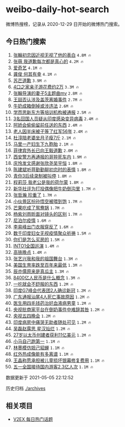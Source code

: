 # weibo-daily-hot-search

微博热搜榜，记录从 2020-12-29 日开始的微博热门搜索。

## 今日热门搜索

<!-- BEGIN -->

1. [张翰初恋因近视无视了他的表白](https://s.weibo.com/weibo?q=%23%E5%BC%A0%E7%BF%B0%E5%88%9D%E6%81%8B%E5%9B%A0%E8%BF%91%E8%A7%86%E6%97%A0%E8%A7%86%E4%BA%86%E4%BB%96%E7%9A%84%E8%A1%A8%E7%99%BD%23&Refer=top) `4.8M 🔥`
1. [张萌 我道歉每次都是真心的](https://s.weibo.com/weibo?q=%E5%BC%A0%E8%90%8C%20%E6%88%91%E9%81%93%E6%AD%89%E6%AF%8F%E6%AC%A1%E9%83%BD%E6%98%AF%E7%9C%9F%E5%BF%83%E7%9A%84&Refer=top) `4.2M 🔥`
1. [爱奇艺](https://s.weibo.com/weibo?q=%23%E7%88%B1%E5%A5%87%E8%89%BA%23&Refer=top) `4.1M 🔥`
1. [龚俊 何其有幸](https://s.weibo.com/weibo?q=%E9%BE%9A%E4%BF%8A%20%E4%BD%95%E5%85%B6%E6%9C%89%E5%B9%B8&Refer=top) `4.1M 🔥`
1. [苏芒道歉](https://s.weibo.com/weibo?q=%23%E8%8B%8F%E8%8A%92%E9%81%93%E6%AD%89%23&Refer=top) `3.9M 🔥`
1. [4口之家亲子游花费约2万](https://s.weibo.com/weibo?q=%234%E5%8F%A3%E4%B9%8B%E5%AE%B6%E4%BA%B2%E5%AD%90%E6%B8%B8%E8%8A%B1%E8%B4%B9%E7%BA%A62%E4%B8%87%23&Refer=top) `3.3M 🔥`
1. [张翰导演的妻子5主题曲mv](https://s.weibo.com/weibo?q=%23%E5%BC%A0%E7%BF%B0%E5%AF%BC%E6%BC%94%E7%9A%84%E5%A6%BB%E5%AD%905%E4%B8%BB%E9%A2%98%E6%9B%B2mv%23&Refer=top) `2.8M 🔥`
1. [王喆否认涉及盖茨离婚事件](https://s.weibo.com/weibo?q=%23%E7%8E%8B%E5%96%86%E5%90%A6%E8%AE%A4%E6%B6%89%E5%8F%8A%E7%9B%96%E8%8C%A8%E7%A6%BB%E5%A9%9A%E4%BA%8B%E4%BB%B6%23&Refer=top) `2.7M 🔥`
1. [牛奶成箱倒掉或涉违法](https://s.weibo.com/weibo?q=%23%E7%89%9B%E5%A5%B6%E6%88%90%E7%AE%B1%E5%80%92%E6%8E%89%E6%88%96%E6%B6%89%E8%BF%9D%E6%B3%95%23&Refer=top) `2.6M 🔥`
1. [学而思新东方等培训机构被通报](https://s.weibo.com/weibo?q=%23%E5%AD%A6%E8%80%8C%E6%80%9D%E6%96%B0%E4%B8%9C%E6%96%B9%E7%AD%89%E5%9F%B9%E8%AE%AD%E6%9C%BA%E6%9E%84%E8%A2%AB%E9%80%9A%E6%8A%A5%23&Refer=top) `2.5M 🔥`
1. [3名回国人员疑从印度感染变异病毒](https://s.weibo.com/weibo?q=%233%E5%90%8D%E5%9B%9E%E5%9B%BD%E4%BA%BA%E5%91%98%E7%96%91%E4%BB%8E%E5%8D%B0%E5%BA%A6%E6%84%9F%E6%9F%93%E5%8F%98%E5%BC%82%E7%97%85%E6%AF%92%23&Refer=top) `2.4M 🔥`
1. [阿娇会偷偷留前任送的东西](https://s.weibo.com/weibo?q=%23%E9%98%BF%E5%A8%87%E4%BC%9A%E5%81%B7%E5%81%B7%E7%95%99%E5%89%8D%E4%BB%BB%E9%80%81%E7%9A%84%E4%B8%9C%E8%A5%BF%23&Refer=top) `2.4M 🔥`
1. [老人因半床被子等了红军56年](https://s.weibo.com/weibo?q=%23%E8%80%81%E4%BA%BA%E5%9B%A0%E5%8D%8A%E5%BA%8A%E8%A2%AB%E5%AD%90%E7%AD%89%E4%BA%86%E7%BA%A2%E5%86%9B56%E5%B9%B4%23&Refer=top) `2.4M 🔥`
1. [杜淳陪老婆坐月子瘦7斤](https://s.weibo.com/weibo?q=%23%E6%9D%9C%E6%B7%B3%E9%99%AA%E8%80%81%E5%A9%86%E5%9D%90%E6%9C%88%E5%AD%90%E7%98%A67%E6%96%A4%23&Refer=top) `2.1M 🔥`
1. [马里一产妇生下九胞胎](https://s.weibo.com/weibo?q=%E9%A9%AC%E9%87%8C%E4%B8%80%E4%BA%A7%E5%A6%87%E7%94%9F%E4%B8%8B%E4%B9%9D%E8%83%9E%E8%83%8E&Refer=top) `2.1M 🔥`
1. [菲律宾外长已向王毅道歉](https://s.weibo.com/weibo?q=%23%E8%8F%B2%E5%BE%8B%E5%AE%BE%E5%A4%96%E9%95%BF%E5%B7%B2%E5%90%91%E7%8E%8B%E6%AF%85%E9%81%93%E6%AD%89%23&Refer=top) `2.0M 🔥`
1. [西安警方再通报的哥猝死车内](https://s.weibo.com/weibo?q=%23%E8%A5%BF%E5%AE%89%E8%AD%A6%E6%96%B9%E5%86%8D%E9%80%9A%E6%8A%A5%E7%9A%84%E5%93%A5%E7%8C%9D%E6%AD%BB%E8%BD%A6%E5%86%85%23&Refer=top) `1.9M 🔥`
1. [庆怜发文感谢张欣尧吴宇恒](https://s.weibo.com/weibo?q=%23%E5%BA%86%E6%80%9C%E5%8F%91%E6%96%87%E6%84%9F%E8%B0%A2%E5%BC%A0%E6%AC%A3%E5%B0%A7%E5%90%B4%E5%AE%87%E6%81%92%23&Refer=top) `1.8M 🔥`
1. [陈建斌听蒋勤勤聊初恋时的表情](https://s.weibo.com/weibo?q=%23%E9%99%88%E5%BB%BA%E6%96%8C%E5%90%AC%E8%92%8B%E5%8B%A4%E5%8B%A4%E8%81%8A%E5%88%9D%E6%81%8B%E6%97%B6%E7%9A%84%E8%A1%A8%E6%83%85%23&Refer=top) `1.8M 🔥`
1. [青你3后续录制被叫停](https://s.weibo.com/weibo?q=%23%E9%9D%92%E4%BD%A03%E5%90%8E%E7%BB%AD%E5%BD%95%E5%88%B6%E8%A2%AB%E5%8F%AB%E5%81%9C%23&Refer=top) `1.8M 🔥`
1. [程莉莎 我老公是我的荷尔蒙](https://s.weibo.com/weibo?q=%E7%A8%8B%E8%8E%89%E8%8E%8E%20%E6%88%91%E8%80%81%E5%85%AC%E6%98%AF%E6%88%91%E7%9A%84%E8%8D%B7%E5%B0%94%E8%92%99&Refer=top) `1.8M 🔥`
1. [新华社评为打投偶像把牛奶倒沟里](https://s.weibo.com/weibo?q=%23%E6%96%B0%E5%8D%8E%E7%A4%BE%E8%AF%84%E4%B8%BA%E6%89%93%E6%8A%95%E5%81%B6%E5%83%8F%E6%8A%8A%E7%89%9B%E5%A5%B6%E5%80%92%E6%B2%9F%E9%87%8C%23&Refer=top) `1.7M 🔥`
1. [张哲瀚 珍重了](https://s.weibo.com/weibo?q=%E5%BC%A0%E5%93%B2%E7%80%9A%20%E7%8F%8D%E9%87%8D%E4%BA%86&Refer=top) `1.7M 🔥`
1. [小伙景区扮孙悟空被喂到饱](https://s.weibo.com/weibo?q=%E5%B0%8F%E4%BC%99%E6%99%AF%E5%8C%BA%E6%89%AE%E5%AD%99%E6%82%9F%E7%A9%BA%E8%A2%AB%E5%96%82%E5%88%B0%E9%A5%B1&Refer=top) `1.7M 🔥`
1. [芒果吃成了鸳鸯锅](https://s.weibo.com/weibo?q=%23%E8%8A%92%E6%9E%9C%E5%90%83%E6%88%90%E4%BA%86%E9%B8%B3%E9%B8%AF%E9%94%85%23&Refer=top) `1.7M 🔥`
1. [杨紫刘雨昕面对镜头的区别](https://s.weibo.com/weibo?q=%23%E6%9D%A8%E7%B4%AB%E5%88%98%E9%9B%A8%E6%98%95%E9%9D%A2%E5%AF%B9%E9%95%9C%E5%A4%B4%E7%9A%84%E5%8C%BA%E5%88%AB%23&Refer=top) `1.7M 🔥`
1. [尼泊尔疫情](https://s.weibo.com/weibo?q=%E5%B0%BC%E6%B3%8A%E5%B0%94%E7%96%AB%E6%83%85&Refer=top) `1.6M 🔥`
1. [李易峰出门衣服穿反了](https://s.weibo.com/weibo?q=%23%E6%9D%8E%E6%98%93%E5%B3%B0%E5%87%BA%E9%97%A8%E8%A1%A3%E6%9C%8D%E7%A9%BF%E5%8F%8D%E4%BA%86%23&Refer=top) `1.6M 🔥`
1. [数千印度妇女无视疫情聚众祈祷](https://s.weibo.com/weibo?q=%23%E6%95%B0%E5%8D%83%E5%8D%B0%E5%BA%A6%E5%A6%87%E5%A5%B3%E6%97%A0%E8%A7%86%E7%96%AB%E6%83%85%E8%81%9A%E4%BC%97%E7%A5%88%E7%A5%B7%23&Refer=top) `1.5M 🔥`
1. [你们是怎么买房的](https://s.weibo.com/weibo?q=%23%E4%BD%A0%E4%BB%AC%E6%98%AF%E6%80%8E%E4%B9%88%E4%B9%B0%E6%88%BF%E7%9A%84%23&Refer=top) `1.5M 🔥`
1. [INTO1全国巡演](https://s.weibo.com/weibo?q=%23INTO1%E5%85%A8%E5%9B%BD%E5%B7%A1%E6%BC%94%23&Refer=top) `1.4M 🔥`
1. [高铁晚点](https://s.weibo.com/weibo?q=%23%E9%AB%98%E9%93%81%E6%99%9A%E7%82%B9%23&Refer=top) `1.4M 🔥`
1. [张艺兴我和我的祖国舞台](https://s.weibo.com/weibo?q=%23%E5%BC%A0%E8%89%BA%E5%85%B4%E6%88%91%E5%92%8C%E6%88%91%E7%9A%84%E7%A5%96%E5%9B%BD%E8%88%9E%E5%8F%B0%23&Refer=top) `1.3M 🔥`
1. [美国生育率跌至百年来最低](https://s.weibo.com/weibo?q=%23%E7%BE%8E%E5%9B%BD%E7%94%9F%E8%82%B2%E7%8E%87%E8%B7%8C%E8%87%B3%E7%99%BE%E5%B9%B4%E6%9D%A5%E6%9C%80%E4%BD%8E%23&Refer=top) `1.3M 🔥`
1. [辰亦儒原来是真瓜主](https://s.weibo.com/weibo?q=%23%E8%BE%B0%E4%BA%A6%E5%84%92%E5%8E%9F%E6%9D%A5%E6%98%AF%E7%9C%9F%E7%93%9C%E4%B8%BB%23&Refer=top) `1.3M 🔥`
1. [8400亿人民币是什么概念](https://s.weibo.com/weibo?q=%238400%E4%BA%BF%E4%BA%BA%E6%B0%91%E5%B8%81%E6%98%AF%E4%BB%80%E4%B9%88%E6%A6%82%E5%BF%B5%23&Refer=top) `1.3M 🔥`
1. [一吃就会不舒服的东西](https://s.weibo.com/weibo?q=%23%E4%B8%80%E5%90%83%E5%B0%B1%E4%BC%9A%E4%B8%8D%E8%88%92%E6%9C%8D%E7%9A%84%E4%B8%9C%E8%A5%BF%23&Refer=top) `1.2M 🔥`
1. [印度G7峰会代表团2人确诊新冠](https://s.weibo.com/weibo?q=%E5%8D%B0%E5%BA%A6G7%E5%B3%B0%E4%BC%9A%E4%BB%A3%E8%A1%A8%E5%9B%A22%E4%BA%BA%E7%A1%AE%E8%AF%8A%E6%96%B0%E5%86%A0&Refer=top) `1.2M 🔥`
1. [广东通报汕尾4人死亡事故原因](https://s.weibo.com/weibo?q=%23%E5%B9%BF%E4%B8%9C%E9%80%9A%E6%8A%A5%E6%B1%95%E5%B0%BE4%E4%BA%BA%E6%AD%BB%E4%BA%A1%E4%BA%8B%E6%95%85%E5%8E%9F%E5%9B%A0%23&Refer=top) `1.2M 🔥`
1. [医生用四毛钱药治好血液病男童](https://s.weibo.com/weibo?q=%23%E5%8C%BB%E7%94%9F%E7%94%A8%E5%9B%9B%E6%AF%9B%E9%92%B1%E8%8D%AF%E6%B2%BB%E5%A5%BD%E8%A1%80%E6%B6%B2%E7%97%85%E7%94%B7%E7%AB%A5%23&Refer=top) `1.2M 🔥`
1. [央视批商家平台在倒奶事件中难辞其咎](https://s.weibo.com/weibo?q=%23%E5%A4%AE%E8%A7%86%E6%89%B9%E5%95%86%E5%AE%B6%E5%B9%B3%E5%8F%B0%E5%9C%A8%E5%80%92%E5%A5%B6%E4%BA%8B%E4%BB%B6%E4%B8%AD%E9%9A%BE%E8%BE%9E%E5%85%B6%E5%92%8E%23&Refer=top) `1.2M 🔥`
1. [央视五四晚会](https://s.weibo.com/weibo?q=%E5%A4%AE%E8%A7%86%E4%BA%94%E5%9B%9B%E6%99%9A%E4%BC%9A&Refer=top) `1.2M 🔥`
1. [印度病房中痛哭无助者随处可见](https://s.weibo.com/weibo?q=%23%E5%8D%B0%E5%BA%A6%E7%97%85%E6%88%BF%E4%B8%AD%E7%97%9B%E5%93%AD%E6%97%A0%E5%8A%A9%E8%80%85%E9%9A%8F%E5%A4%84%E5%8F%AF%E8%A7%81%23&Refer=top) `1.2M 🔥`
1. [吴磊赵露思 星汉灿烂](https://s.weibo.com/weibo?q=%E5%90%B4%E7%A3%8A%E8%B5%B5%E9%9C%B2%E6%80%9D%20%E6%98%9F%E6%B1%89%E7%81%BF%E7%83%82&Refer=top) `1.2M 🔥`
1. [27岁以太币创建者获利11亿美元](https://s.weibo.com/weibo?q=27%E5%B2%81%E4%BB%A5%E5%A4%AA%E5%B8%81%E5%88%9B%E5%BB%BA%E8%80%85%E8%8E%B7%E5%88%A911%E4%BA%BF%E7%BE%8E%E5%85%83&Refer=top) `1.2M 🔥`
1. [小马自己跑第一](https://s.weibo.com/weibo?q=%23%E5%B0%8F%E9%A9%AC%E8%87%AA%E5%B7%B1%E8%B7%91%E7%AC%AC%E4%B8%80%23&Refer=top) `1.1M 🔥`
1. [林墨模仿妲己貂蝉](https://s.weibo.com/weibo?q=%23%E6%9E%97%E5%A2%A8%E6%A8%A1%E4%BB%BF%E5%A6%B2%E5%B7%B1%E8%B2%82%E8%9D%89%23&Refer=top) `1.1M 🔥`
1. [红外热成像能有多离谱](https://s.weibo.com/weibo?q=%E7%BA%A2%E5%A4%96%E7%83%AD%E6%88%90%E5%83%8F%E8%83%BD%E6%9C%89%E5%A4%9A%E7%A6%BB%E8%B0%B1&Refer=top) `1.1M 🔥`
1. [王晶称愿承担被儿童损坏银幕修复费用](https://s.weibo.com/weibo?q=%E7%8E%8B%E6%99%B6%E7%A7%B0%E6%84%BF%E6%89%BF%E6%8B%85%E8%A2%AB%E5%84%BF%E7%AB%A5%E6%8D%9F%E5%9D%8F%E9%93%B6%E5%B9%95%E4%BF%AE%E5%A4%8D%E8%B4%B9%E7%94%A8&Refer=top) `1.1M 🔥`
1. [五一全国接待国内游客2.3亿人次](https://s.weibo.com/weibo?q=%23%E4%BA%94%E4%B8%80%E5%85%A8%E5%9B%BD%E6%8E%A5%E5%BE%85%E5%9B%BD%E5%86%85%E6%B8%B8%E5%AE%A22.3%E4%BA%BF%E4%BA%BA%E6%AC%A1%23&Refer=top) `1.1M 🔥`

数据更新于 2021-05-05 22:12:52

<!-- END -->

历史归档 [./archives](./archives)

## 相关项目

- [V2EX 每日热门话题](https://github.com/boojack/v2ex-daily-hot-topic)
